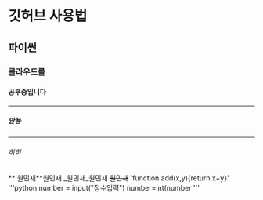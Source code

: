 # 깃허브 사용법
## 파이썬
### 클라우드를
#### 공부중입니다
---
##### 안뇽
***
###### 히히
** 원민재**원민재
_원민재_원민재
~~원민재~~
'function add(x,y){return x+y}'
'''python
number = input("정수입력")
number=int(number
'''
